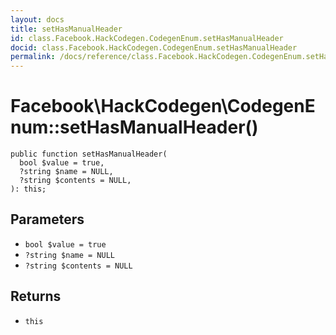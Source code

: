 ```yaml
---
layout: docs
title: setHasManualHeader
id: class.Facebook.HackCodegen.CodegenEnum.setHasManualHeader
docid: class.Facebook.HackCodegen.CodegenEnum.setHasManualHeader
permalink: /docs/reference/class.Facebook.HackCodegen.CodegenEnum.setHasManualHeader/
---
```

# Facebook\\HackCodegen\\CodegenEnum::setHasManualHeader()




``` Hack
public function setHasManualHeader(
  bool $value = true,
  ?string $name = NULL,
  ?string $contents = NULL,
): this;
```




## Parameters




- ` bool $value = true `
- ` ?string $name = NULL `
- ` ?string $contents = NULL `




## Returns




+ ` this `